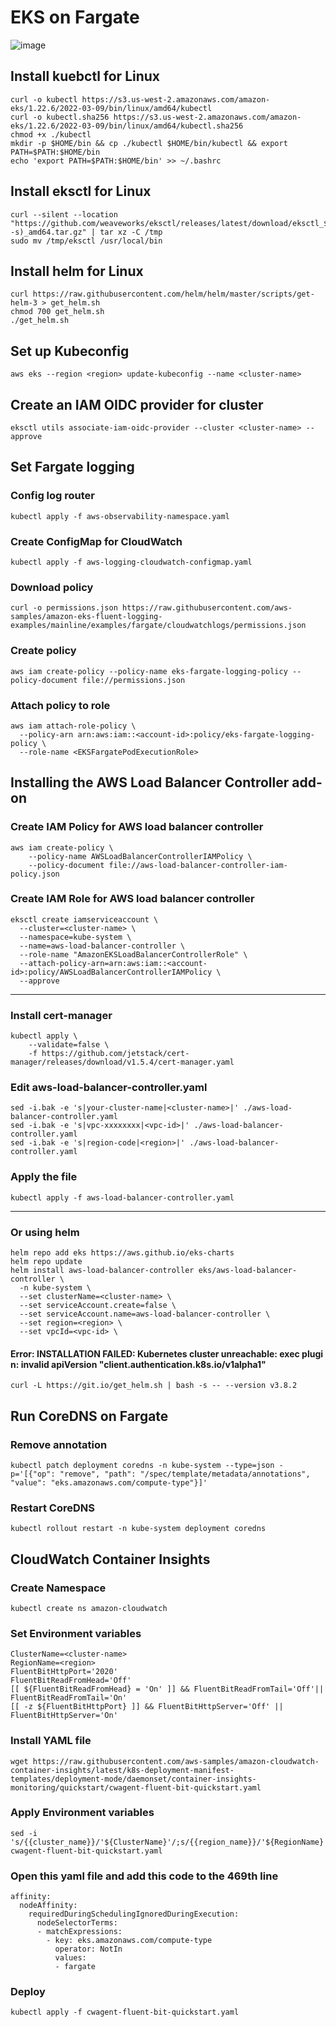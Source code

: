 # EKS on Fargate
![image](https://user-images.githubusercontent.com/77256585/179667389-336c516a-150b-49cb-b1a8-bd5ff71c5137.png)

## Install kuebctl for Linux
```
curl -o kubectl https://s3.us-west-2.amazonaws.com/amazon-eks/1.22.6/2022-03-09/bin/linux/amd64/kubectl
curl -o kubectl.sha256 https://s3.us-west-2.amazonaws.com/amazon-eks/1.22.6/2022-03-09/bin/linux/amd64/kubectl.sha256
chmod +x ./kubectl
mkdir -p $HOME/bin && cp ./kubectl $HOME/bin/kubectl && export PATH=$PATH:$HOME/bin
echo 'export PATH=$PATH:$HOME/bin' >> ~/.bashrc
```

## Install eksctl for Linux
```
curl --silent --location "https://github.com/weaveworks/eksctl/releases/latest/download/eksctl_$(uname -s)_amd64.tar.gz" | tar xz -C /tmp
sudo mv /tmp/eksctl /usr/local/bin
```

## Install helm for Linux
```
curl https://raw.githubusercontent.com/helm/helm/master/scripts/get-helm-3 > get_helm.sh
chmod 700 get_helm.sh
./get_helm.sh
```

## Set up Kubeconfig
```
aws eks --region <region> update-kubeconfig --name <cluster-name>
```

## Create an IAM OIDC provider for cluster
```
eksctl utils associate-iam-oidc-provider --cluster <cluster-name> --approve
```

## Set Fargate logging

### Config log router
```
kubectl apply -f aws-observability-namespace.yaml
```

### Create ConfigMap for CloudWatch
```
kubectl apply -f aws-logging-cloudwatch-configmap.yaml
```

### Download policy
```
curl -o permissions.json https://raw.githubusercontent.com/aws-samples/amazon-eks-fluent-logging-examples/mainline/examples/fargate/cloudwatchlogs/permissions.json
```

### Create policy
```
aws iam create-policy --policy-name eks-fargate-logging-policy --policy-document file://permissions.json
```

### Attach policy to role
```
aws iam attach-role-policy \
  --policy-arn arn:aws:iam::<account-id>:policy/eks-fargate-logging-policy \
  --role-name <EKSFargatePodExecutionRole>
```
## Installing the AWS Load Balancer Controller add-on

### Create IAM Policy for AWS load balancer controller
```
aws iam create-policy \
    --policy-name AWSLoadBalancerControllerIAMPolicy \
    --policy-document file://aws-load-balancer-controller-iam-policy.json
```

### Create IAM Role for AWS load balancer controller
```
eksctl create iamserviceaccount \
  --cluster=<cluster-name> \
  --namespace=kube-system \
  --name=aws-load-balancer-controller \
  --role-name "AmazonEKSLoadBalancerControllerRole" \
  --attach-policy-arn=arn:aws:iam::<account-id>:policy/AWSLoadBalancerControllerIAMPolicy \
  --approve
```
---
### Install cert-manager
```
kubectl apply \
    --validate=false \
    -f https://github.com/jetstack/cert-manager/releases/download/v1.5.4/cert-manager.yaml
```
### Edit aws-load-balancer-controller.yaml
```
sed -i.bak -e 's|your-cluster-name|<cluster-name>|' ./aws-load-balancer-controller.yaml
sed -i.bak -e 's|vpc-xxxxxxxx|<vpc-id>|' ./aws-load-balancer-controller.yaml
sed -i.bak -e 's|region-code|<region>|' ./aws-load-balancer-controller.yaml
```

### Apply the file
```
kubectl apply -f aws-load-balancer-controller.yaml
```
---
### Or using helm

```
helm repo add eks https://aws.github.io/eks-charts
helm repo update
helm install aws-load-balancer-controller eks/aws-load-balancer-controller \
  -n kube-system \
  --set clusterName=<cluster-name> \
  --set serviceAccount.create=false \
  --set serviceAccount.name=aws-load-balancer-controller \
  --set region=<region> \
  --set vpcId=<vpc-id> \
```

#### Error: INSTALLATION FAILED: Kubernetes cluster unreachable: exec plugin: invalid apiVersion "client.authentication.k8s.io/v1alpha1"
```
curl -L https://git.io/get_helm.sh | bash -s -- --version v3.8.2
```

## Run CoreDNS on Fargate

### Remove annotation
```
kubectl patch deployment coredns -n kube-system --type=json -p='[{"op": "remove", "path": "/spec/template/metadata/annotations", "value": "eks.amazonaws.com/compute-type"}]'
```

### Restart CoreDNS
```
kubectl rollout restart -n kube-system deployment coredns
```

## CloudWatch Container Insights

### Create Namespace
```
kubectl create ns amazon-cloudwatch
```

### Set Environment variables
```
ClusterName=<cluster-name>
RegionName=<region>
FluentBitHttpPort='2020'
FluentBitReadFromHead='Off'
[[ ${FluentBitReadFromHead} = 'On' ]] && FluentBitReadFromTail='Off'|| FluentBitReadFromTail='On'
[[ -z ${FluentBitHttpPort} ]] && FluentBitHttpServer='Off' || FluentBitHttpServer='On'
```

### Install YAML file
```
wget https://raw.githubusercontent.com/aws-samples/amazon-cloudwatch-container-insights/latest/k8s-deployment-manifest-templates/deployment-mode/daemonset/container-insights-monitoring/quickstart/cwagent-fluent-bit-quickstart.yaml
```

### Apply Environment variables
```
sed -i 's/{{cluster_name}}/'${ClusterName}'/;s/{{region_name}}/'${RegionName}'/;s/{{http_server_toggle}}/"'${FluentBitHttpServer}'"/;s/{{http_server_port}}/"'${FluentBitHttpPort}'"/;s/{{read_from_head}}/"'${FluentBitReadFromHead}'"/;s/{{read_from_tail}}/"'${FluentBitReadFromTail}'"/' cwagent-fluent-bit-quickstart.yaml 
```

### Open this yaml file and add this code to the 469th line
```
affinity:
  nodeAffinity:
    requiredDuringSchedulingIgnoredDuringExecution:
      nodeSelectorTerms:
      - matchExpressions:
        - key: eks.amazonaws.com/compute-type
          operator: NotIn
          values:
          - fargate
```

### Deploy
```
kubectl apply -f cwagent-fluent-bit-quickstart.yaml 
```